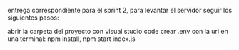 entrega correspondiente para el sprint 2, para levantar el servidor seguir los siguientes pasos:

abrir la carpeta del proyecto con visual studio code
crear .env con la uri
en una terminal: npm install, npm start index.js
